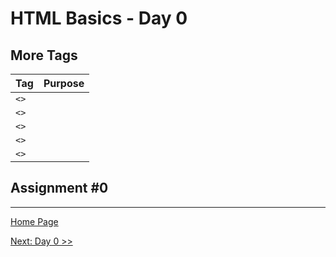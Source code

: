 # HTML Basics - Day 0

## More Tags

| Tag |   Purpose |
|-----|:----------|
| `<>` | |
| `<>` | |
| `<>` | |
| `<>` | |
| `<>` | |

## Assignment #0

---

[Home Page](../README.md)

[Next: Day 0 >>](00-html-day00.md)
